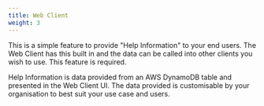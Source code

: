 ```yaml
---
title: Web Client
weight: 3
---
```


<!--
Copyright Amazon.com, Inc. or its affiliates. All Rights Reserved.
SPDX-License-Identifier: MIT-0
-->

This is a simple feature to provide "Help Information" to your end users. The Web Client has this built in and the data can be called into other clients you wish to use. This feature is required. 

Help Information is data provided from an AWS DynamoDB table and presented in the Web Client UI. The data provided is customisable by your organisation to best suit your use case and users. 
